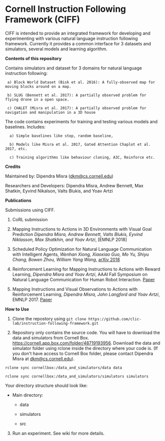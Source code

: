 # Cornell Instruction Following Framework (CIFF)

CIFF is intended to provide an integrated framework for developing and experimenting with various natural language instruction following framework. Currently it provides a common interface for 3 datasets and simulators, several models and learning algorithm.

**Contents of this repository**

Contains simulators and dataset for 3 domains for natural language instruction following: 

     a) Block World Dataset (Bisk et al. 2016): A fully-observed map for moving blocks around on a map.

     b) SLUG (Bennett et al. 2017): A partially observed problem for flying drone in a open space.

     c) CHALET (Misra et al. 2017): A partially observed problem for navigation and manipulation in a 3D house

The code contains experiments for training and testing various models and baselines. Includes:

      a) Simple baselines like stop, random baseline, 

      b) Models like Misra et al. 2017, Gated Attention Chaplot et al. 2017, etc.
        
      c) Training algorithms like behaviour cloning, A3C, Reinforce etc.

**Credits**

Maintained by: Dipendra Misra (dkm@cs.cornell.edu)

Researchers and Developers: Dipendra Misra, Andrew Bennett, Max Shatkin, Eyvind Nikalson, Valts Blukis, and Yoav Artzi

**Publications**

Submissions using CIFF.

1) CoRL submission

2) Mapping Instructions to Actions in 3D Environments with Visual Goal Prediction *Dipendra Misra, Andrew Bennett, Valts Blukis, Eyvind Niklasson, Max Shatkhin, and Yoav Artzi*, [EMNLP 2018]

3) Scheduled Policy Optimization for Natural Language Communication with Intelligent Agents, *Wenhan Xiong, Xiaoxiao Guo, Mo Yu, Shiyu Chang, Bowen Zhou, William Yang Wang*, [arXiv 2018](https://arxiv.org/abs/1806.06187)

4) Reinforcement Learning for Mapping Instructions to Actions with Reward Learning, *Dipendra Misra and Yoav Artzi*, AAAI Fall Symposium on Natural Language Communication for Human Robot Interaction. [Paper](http://www.ttic.edu/nchrc/papers/19.pdf)

5) Mapping Instructions and Visual Observations to Actions with Reinforcement Learning, *Dipendra Misra, John Langford and Yoav Artzi*, EMNLP 2017. [Paper](http://www.cs.cornell.edu/~dkm/papers/mla-emnlp.2017.pdf)

**How to Use**

1) Clone the repostory using `git clone https://github.com/clic-lab/instruction-following-framework.git`

2) Repository only contains the source code. You will have to download the data and simulators from Cornell Box. 
https://cornell.app.box.com/folder/48719193956. Download the data and simulator folder using rclone inside the directory where your code is. (If you don't have access to Cornell Box folder, please contact Dipendra Misra at dkm@cs.cornell.edu).

`rclone sync cornellbox:/data_and_simulators/data data`

`rclone sync cornellbox:/data_and_simulators/simulators simulators`

Your directory structure should look like:

- Main directory:

     - data
     
     - simulators
     
     - src
     
3) Run an experiment. See wiki for more details.
